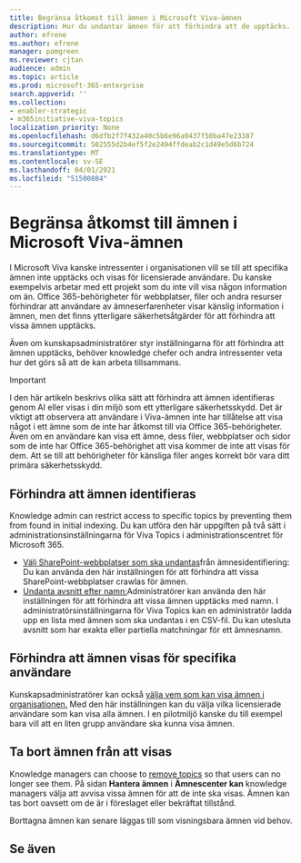 ```yaml
---
title: Begränsa åtkomst till ämnen i Microsoft Viva-ämnen
description: Hur du undantar ämnen för att förhindra att de upptäcks.
author: efrene
ms.author: efrene
manager: pamgreen
ms.reviewer: cjtan
audience: admin
ms.topic: article
ms.prod: microsoft-365-enterprise
search.appverid: ''
ms.collection:
- enabler-strategic
- m365initiative-viva-topics
localization_priority: None
ms.openlocfilehash: d6dfb2f7f432a40c5b6e96a9437f50ba47e23387
ms.sourcegitcommit: 582555d2b4ef5f2e2494ffdeab2c1d49e5d6b724
ms.translationtype: MT
ms.contentlocale: sv-SE
ms.lasthandoff: 04/01/2021
ms.locfileid: "51500884"
---
```

# <a name="restrict-access-to-topics-in-microsoft-viva-topics"></a>Begränsa åtkomst till ämnen i Microsoft Viva-ämnen

I Microsoft Viva kanske intressenter i organisationen vill se till att specifika ämnen inte upptäcks och visas för licensierade användare. Du kanske exempelvis arbetar med ett projekt som du inte vill visa någon information om än. Office 365-behörigheter för webbplatser, filer och andra resurser förhindrar att användare av ämneserfarenheter visar känslig information i ämnen, men det finns ytterligare säkerhetsåtgärder för att förhindra att vissa ämnen upptäcks.

Även om kunskapsadministratörer styr inställningarna för att förhindra att ämnen upptäcks, behöver knowledge chefer och andra intressenter veta hur det görs så att de kan arbeta tillsammans.

> [!Important] 
> I den här artikeln beskrivs olika sätt att förhindra att ämnen identifieras genom AI eller visas i din miljö som ett ytterligare säkerhetsskydd. Det är viktigt att observera att användare i Viva-ämnen inte har tillåtelse att visa något i ett ämne som de inte har åtkomst till via Office 365-behörigheter. Även om en användare kan visa ett ämne, dess filer, webbplatser och sidor som de inte har Office 365-behörighet att visa kommer de inte att visas för dem. Att se till att behörigheter för känsliga filer anges korrekt bör vara ditt primära säkerhetsskydd.

## <a name="prevent-topics-from-being-identified"></a>Förhindra att ämnen identifieras

Knowledge admin can restrict access to specific topics by preventing them from found in initial indexing. Du kan utföra den här uppgiften på två sätt i administrationsinställningarna för Viva Topics i administrationscentret för Microsoft 365.
 
- [Välj SharePoint-webbplatser som ska undantas](./topic-experiences-discovery.md#select-sharepoint-topic-sources)från ämnesidentifiering: Du kan använda den här inställningen för att förhindra att vissa SharePoint-webbplatser crawlas för ämnen.
- [Undanta avsnitt efter namn:](./topic-experiences-discovery.md#exclude-topics-by-name)Administratörer kan använda den här inställningen för att förhindra att vissa ämnen upptäcks med namn. I administratörsinställningarna för Viva Topics kan en administratör ladda upp en lista med ämnen som ska undantas i en CSV-fil. Du kan utesluta avsnitt som har exakta eller partiella matchningar för ett ämnesnamn.

## <a name="prevent-topics-from-being-viewed-by-specific-users"></a>Förhindra att ämnen visas för specifika användare

Kunskapsadministratörer kan också [välja vem som kan visa ämnen i organisationen.](./topic-experiences-knowledge-rules.md) Med den här inställningen kan du välja vilka licensierade användare som kan visa alla ämnen. I en pilotmiljö kanske du till exempel bara vill att en liten grupp användare ska kunna visa ämnen.

## <a name="remove-topics-from-being-viewed"></a>Ta bort ämnen från att visas

Knowledge managers can choose to [remove topics](./manage-topics.md) so that users can no longer see them. På sidan **Hantera ämnen** i **Ämnescenter kan** knowledge managers välja att avvisa vissa ämnen för att de inte ska visas. Ämnen kan tas bort oavsett om de är i föreslaget eller bekräftat tillstånd.

Borttagna ämnen kan senare läggas till som visningsbara ämnen vid behov. 


## <a name="see-also"></a>Se även



